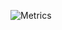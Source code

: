 ![Metrics](https://metrics.lecoq.io/katekyy?template=classic&languages=1&achievements=1&repositories=1&base.indepth=false&base.hireable=false&repositories=100&repositories.batch=100&repositories.forks=false&repositories.affiliations=owner&languages.ignored=html%2C%20css&languages.limit=8&languages.threshold=0%25&languages.other=false&languages.colors=github&languages.aliases=JAVA&languages.sections=most-used&languages.indepth=false&languages.analysis.timeout=15&languages.categories=markup%2C%20programming&languages.recent.categories=markup%2C%20programming&languages.recent.load=300&languages.recent.days=14&achievements.threshold=C&achievements.secrets=true&achievements.display=compact&achievements.limit=0&repositories.pinned=0&config.timezone=Europe%2FWarsaw&config.octicon=true&config.display=large)

[//]: # (https://metrics.lecoq.io)
